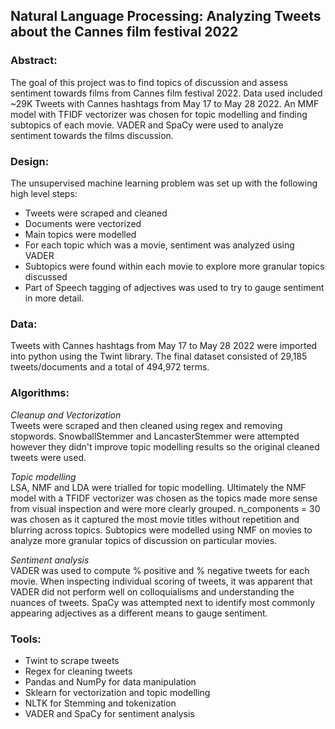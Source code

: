 

## Natural Language Processing: Analyzing Tweets about the Cannes film festival 2022

### Abstract:
The goal of this project was to find topics of discussion and assess sentiment towards films from Cannes film festival 2022. Data used included ~29K Tweets with Cannes hashtags from May 17 to May 28 2022. An MMF model with TFIDF vectorizer was chosen for topic modelling and finding subtopics of each movie. VADER and SpaCy were used to analyze sentiment towards the films discussion. 


### Design: 

The unsupervised machine learning problem was set up with the following high level steps: 
- Tweets were scraped and cleaned
- Documents were vectorized
- Main topics were modelled
- For each topic which was a movie, sentiment was analyzed using VADER
- Subtopics were found within each movie to explore more granular topics discussed
- Part of Speech tagging of adjectives was used to try to gauge sentiment in more detail. 
 

### Data:

Tweets with Cannes hashtags from May 17 to May 28 2022 were imported into python using the Twint library. The final dataset consisted of 29,185 tweets/documents and a total of 494,972 terms. 

### Algorithms:

<i>Cleanup and Vectorization</i><br>
Tweets were scraped and then cleaned using regex and removing stopwords. 
SnowballStemmer and LancasterStemmer were attempted however they didn't improve topic modelling results so the original cleaned tweets were used.

<i>Topic modelling</i><br>
LSA, NMF and LDA were trialled for topic modelling. Ultimately the NMF model with a TFIDF vectorizer was chosen as the topics made more sense from visual inspection and were more clearly grouped. n_components = 30 was chosen as it captured the most movie titles without repetition and blurring across topics. 
Subtopics were modelled using NMF on movies to analyze more granular topics of discussion on particular movies. 

<i>Sentiment analysis</i><br>
VADER was used to compute % positive and % negative tweets for each movie. When inspecting individual scoring of tweets, it was apparent that VADER did not perform well on colloquialisms and understanding the nuances of tweets. 
SpaCy was attempted next to identify most commonly appearing adjectives as a different means to gauge sentiment.

### Tools:
- Twint to scrape tweets
- Regex for cleaning tweets
- Pandas and NumPy for data manipulation  
- Sklearn for vectorization and topic modelling
- NLTK for Stemming and tokenization
- VADER and SpaCy for sentiment analysis

